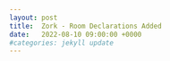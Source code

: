 ```yaml
---
layout: post
title:  Zork - Room Declarations Added
date:   2022-08-10 09:00:00 +0000
#categories: jekyll update
---
```

